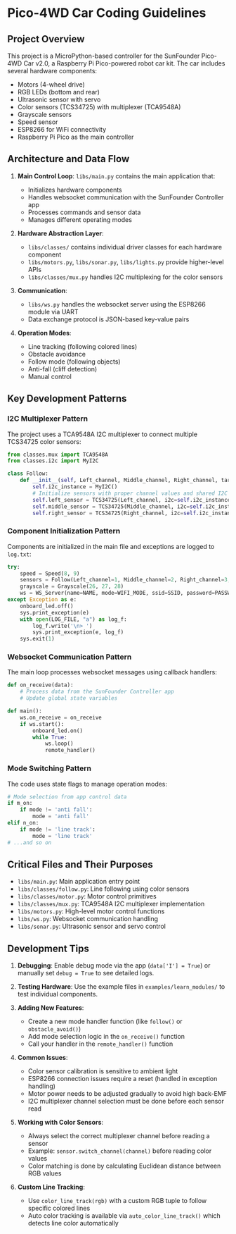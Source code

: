 # Pico-4WD Car Coding Guidelines

## Project Overview

This project is a MicroPython-based controller for the SunFounder Pico-4WD Car v2.0, a Raspberry Pi Pico-powered robot car kit. The car includes several hardware components:

- Motors (4-wheel drive)
- RGB LEDs (bottom and rear)
- Ultrasonic sensor with servo
- Color sensors (TCS34725) with multiplexer (TCA9548A)
- Grayscale sensors
- Speed sensor
- ESP8266 for WiFi connectivity
- Raspberry Pi Pico as the main controller

## Architecture and Data Flow

1. **Main Control Loop**: `libs/main.py` contains the main application that:
   - Initializes hardware components
   - Handles websocket communication with the SunFounder Controller app
   - Processes commands and sensor data
   - Manages different operating modes

2. **Hardware Abstraction Layer**:
   - `libs/classes/` contains individual driver classes for each hardware component
   - `libs/motors.py`, `libs/sonar.py`, `libs/lights.py` provide higher-level APIs
   - `libs/classes/mux.py` handles I2C multiplexing for the color sensors

3. **Communication**:
   - `libs/ws.py` handles the websocket server using the ESP8266 module via UART
   - Data exchange protocol is JSON-based key-value pairs

4. **Operation Modes**:
   - Line tracking (following colored lines)
   - Obstacle avoidance
   - Follow mode (following objects)
   - Anti-fall (cliff detection)
   - Manual control

## Key Development Patterns

### I2C Multiplexer Pattern

The project uses a TCA9548A I2C multiplexer to connect multiple TCS34725 color sensors:

```python
from classes.mux import TCA9548A
from classes.i2c import MyI2C

class Follow:
    def __init__(self, Left_channel, Middle_channel, Right_channel, target_rgb):
        self.i2c_instance = MyI2C()
        # Initialize sensors with proper channel values and shared I2C instance
        self.left_sensor = TCS34725(Left_channel, i2c=self.i2c_instance)
        self.middle_sensor = TCS34725(Middle_channel, i2c=self.i2c_instance)
        self.right_sensor = TCS34725(Right_channel, i2c=self.i2c_instance)
```

### Component Initialization Pattern

Components are initialized in the main file and exceptions are logged to `log.txt`:

```python
try:
    speed = Speed(8, 9)
    sensors = Follow(Left_channel=1, Middle_channel=2, Right_channel=3, target_rgb=(255, 0, 0))
    grayscale = Grayscale(26, 27, 28)
    ws = WS_Server(name=NAME, mode=WIFI_MODE, ssid=SSID, password=PASSWORD)
except Exception as e:
    onboard_led.off()
    sys.print_exception(e)
    with open(LOG_FILE, "a") as log_f:
        log_f.write('\n> ')
        sys.print_exception(e, log_f)
    sys.exit(1)
```

### Websocket Communication Pattern

The main loop processes websocket messages using callback handlers:

```python
def on_receive(data):
    # Process data from the SunFounder Controller app
    # Update global state variables

def main():
    ws.on_receive = on_receive
    if ws.start():
        onboard_led.on()
        while True:
            ws.loop()
            remote_handler()
```

### Mode Switching Pattern

The code uses state flags to manage operation modes:

```python
# Mode selection from app control data
if m_on:
    if mode != 'anti fall':
        mode = 'anti fall'
elif n_on:
    if mode != 'line track':
        mode = 'line track'
# ...and so on
```

## Critical Files and Their Purposes

- `libs/main.py`: Main application entry point
- `libs/classes/follow.py`: Line following using color sensors
- `libs/classes/motor.py`: Motor control primitives
- `libs/classes/mux.py`: TCA9548A I2C multiplexer implementation
- `libs/motors.py`: High-level motor control functions
- `libs/ws.py`: Websocket communication handling
- `libs/sonar.py`: Ultrasonic sensor and servo control

## Development Tips

1. **Debugging**: Enable debug mode via the app (`data['I'] = True`) or manually set `debug = True` to see detailed logs.

2. **Testing Hardware**: Use the example files in `examples/learn_modules/` to test individual components.

3. **Adding New Features**: 
   - Create a new mode handler function (like `follow()` or `obstacle_avoid()`)
   - Add mode selection logic in the `on_receive()` function
   - Call your handler in the `remote_handler()` function

4. **Common Issues**:
   - Color sensor calibration is sensitive to ambient light
   - ESP8266 connection issues require a reset (handled in exception handling)
   - Motor power needs to be adjusted gradually to avoid high back-EMF
   - I2C multiplexer channel selection must be done before each sensor read

5. **Working with Color Sensors**:
   - Always select the correct multiplexer channel before reading a sensor
   - Example: `sensor.switch_channel(channel)` before reading color values
   - Color matching is done by calculating Euclidean distance between RGB values

6. **Custom Line Tracking**:
   - Use `color_line_track(rgb)` with a custom RGB tuple to follow specific colored lines
   - Auto color tracking is available via `auto_color_line_track()` which detects line color automatically
